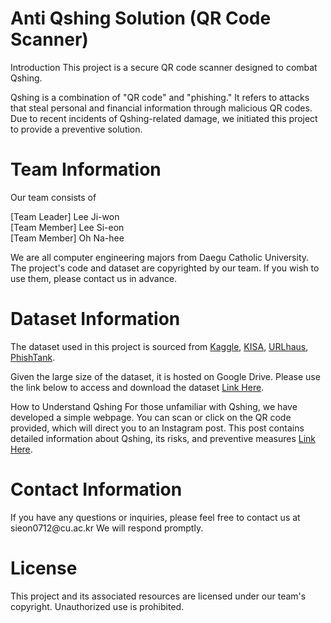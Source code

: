 # Anti Qshing Solution (QR Code Scanner)
Introduction
This project is a secure QR code scanner designed to combat Qshing.

Qshing is a combination of "QR code" and "phishing." It refers to attacks that steal personal and financial information through malicious QR codes. Due to recent incidents of Qshing-related damage, we initiated this project to provide a preventive solution.

# Team Information
Our team consists of

[Team Leader] Lee Ji-won   
[Team Member] Lee Si-eon    
[Team Member] Oh Na-hee   

We are all computer engineering majors from Daegu Catholic University.   
The project's code and dataset are copyrighted by our team. If you wish to use them, please contact us in advance.

# Dataset Information
The dataset used in this project is sourced from [Kaggle](https://www.kaggle.com/datasets/sid321axn/malicious-urls-dataset), [KISA](https://www.bigdata-map.kr/search/88588963), [URLhaus](https://urlhaus.abuse.ch/api/#payloads), [PhishTank](https://www.phishtank.com/).   

Given the large size of the dataset, it is hosted on Google Drive. Please use the link below to access and download the dataset [Link Here](https://drive.google.com/file/d/1S_ve2J9yc9zbbz_mVmB-cVNPV5mkk-bL/view?usp=drive_link).

How to Understand Qshing
For those unfamiliar with Qshing, we have developed a simple webpage. You can scan or click on the QR code provided, which will direct you to an Instagram post. This post contains detailed information about Qshing, its risks, and preventive measures [Link Here](https://antiqshingsolution.netlify.app/).

# Contact Information
If you have any questions or inquiries, please feel free to contact us at sieon0712<dummy>@cu.ac.kr
We will respond promptly.

# License
This project and its associated resources are licensed under our team's copyright. Unauthorized use is prohibited.
